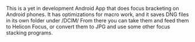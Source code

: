 This is a yet in development Android App that does focus bracketing on Android phones. It has optimizations for macro work, and it saves DNG files in its own folder under /DCIM/
From there you can take them and feed them to Helicon Focus, or convert them to JPG and use some other focus stacking programs.